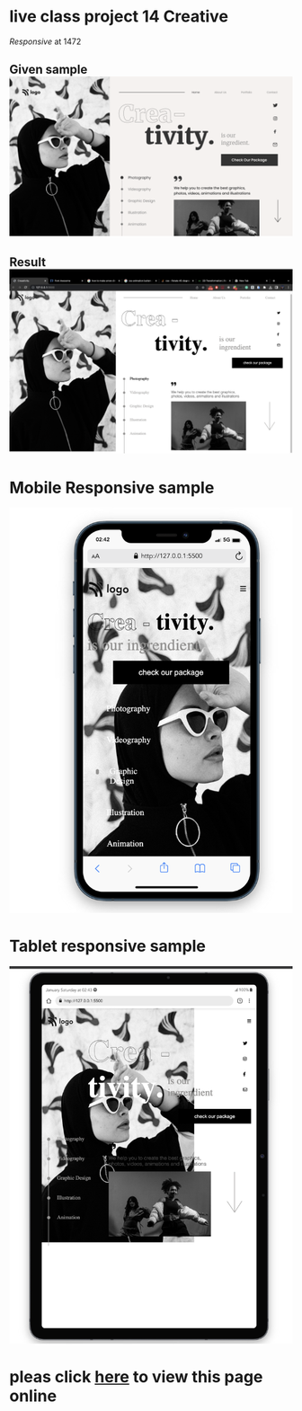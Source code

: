 # live class project 14 Creative

*Responsive* at 1472

## Given sample ![given sample](./photos/14.png)

## Result ![result](./photos/Screenshot%202023-01-14%20at%205.18.17%20pm.png)

# Mobile Responsive sample
![sample](./photos/Screenshot%202023-01-21%20at%202.43.24%20am.png)
# Tablet responsive sample
![sample](./photos/Screenshot%202023-01-21%20at%202.44.07%20am.png)
# pleas click  [here](https://sanjayyadavsky.github.io/Creastivity.-live-class-project-14/) to view this page online



